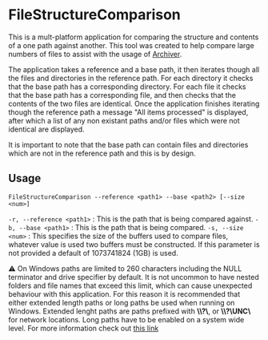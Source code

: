 # FileStructureComparison

This is a mult-platform application for comparing the structure and contents of a one path against another. This tool was created to help compare large numbers of files to assist with the usage of [Archiver](https://github.com/JoryVardas/Archiver).

The application takes a reference and a base path, it then iterates though all the files and directories in the reference path. For each directory it checks that the base path has a corresponding directory. For each file it checks that the base path has a corresponding file, and then checks that the contents of the two files are identical.
Once the application finishes iterating though the reference path a message "All items processed" is displayed, after which a list of any non existant paths and/or files which were not identical are displayed.

It is important to note that the base path can contain files and directories which are not in the reference path and this is by design.

## Usage

```
FileStructureComparison --reference <path1> --base <path2> [--size <num>]
```

`-r, --reference <path1>` : This is the path that is being compared against.
`-b, --base <path1>` : This is the path that is being compared.
`-s, --size <num>` : This specifies the size of the buffers used to compare files, whatever value is used two buffers must be constructed. If this parameter is not provided a default of 1073741824 (1GB) is used.

:warning: On Windows paths are limited to 260 characters including the NULL terminator and drive specifier by default. It is not uncommon to have nested folders and file names that exceed this limit, which can cause unexpected behaviour with this application. For this reason it is recommended that either extended length paths or long paths be used when running on Windows. Extended lenght paths are paths prefixed with **\\\\?\\**, or **\\\\?\\UNC\\** for network locations. Long paths have to be enabled on a system wide level. For more information check out [this link](https://learn.microsoft.com/en-us/windows/win32/fileio/maximum-file-path-limitation) 